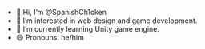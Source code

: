 - 👋 Hi, I’m @SpanishCh1cken
- 👀 I’m interested in web design and game development.
- 🌱 I’m currently learning Unity game engine.
- 😄 Pronouns: he/him
